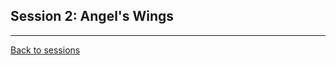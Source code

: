 ## Session 2: Angel's Wings

---

[Back to sessions](https://github.com/elliottomlinson/rpcg/blob/master/docs/campaign/sessions/README.md)
